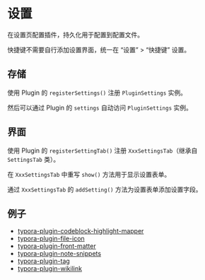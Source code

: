 # 设置

在设置页配置插件，持久化用于配置到配置文件。

快捷键不需要自行添加设置界面，统一在 “设置” > “快捷键” 设置。



## 存储

使用 Plugin 的 `registerSettings()` 注册 `PluginSettings` 实例。

然后可以通过 Plugin 的 `settings` 自动访问 `PluginSettings` 实例。



## 界面

使用 Plugin 的 `registerSettingTab()` 注册 `XxxSettingsTab`（继承自 `SettingsTab` 类）。

在 `XxxSettingsTab` 中重写 `show()` 方法用于显示设置表单。

通过 `XxxSettingsTab` 的 `addSetting()` 方法为设置表单添加设置字段。



## 例子

- [typora-plugin-codeblock-highlight-mapper](https://github.com/typora-community-plugin/typora-plugin-codeblock-highlight-mapper)
- [typora-plugin-file-icon](https://github.com/typora-community-plugin/typora-plugin-file-icon)
- [typora-plugin-front-matter](https://github.com/typora-community-plugin/typora-plugin-front-matter)
- [typora-plugin-note-snippets](https://github.com/typora-community-plugin/typora-plugin-note-snippets)
- [typora-plugin-tag](https://github.com/typora-community-plugin/typora-plugin-tag)
- [typora-plugin-wikilink](https://github.com/typora-community-plugin/typora-plugin-wikilink)